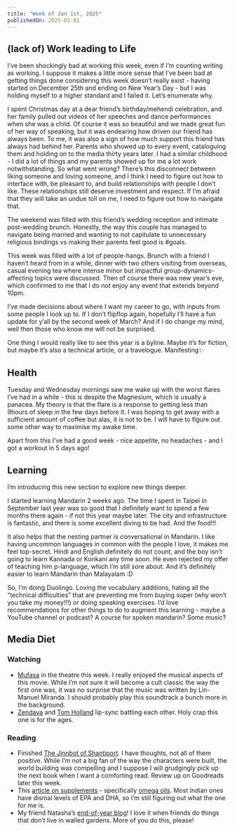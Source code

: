 ```yaml
---
title: "Week of Jan 1st, 2025"
publishedOn: 2025-01-01
---
```


## (lack of) Work leading to Life

I’ve been shockingly bad at working this week, even if I’m counting writing as working. I suppose it makes a little more sense that I’ve been bad at getting things done considering this week doesn’t really exist - having started on December 25th and ending on New Year’s Day - but I was holding myself to a higher standard and I failed it. Let’s enumerate why.

I spent Christmas day at a dear friend’s birthday/mehendi celebration, and her family pulled out videos of her speeches and dance performances when she was a child. Of course it was so beautiful and we made great fun of her way of speaking, but it was endearing how driven our friend has always been. To me, it was also a sign of how much support this friend has always had behind her. Parents who showed up to every event, cataloguing them and holding on to the media thirty years later. I had a similar childhood - I did a lot of things and my parents showed up for me a lot work notwithstanding. So what went wrong? There’s this disconnect between liking someone and loving someone, and I think I need to figure out how to interface with, be pleasant to, and build relationships with people I don’t like. These relationships still deserve investment and respect. If I’m afraid that they will take an undue toll on me, I need to figure out how to navigate that.

The weekend was filled with this friend’s wedding reception and intimate post-wedding brunch. Honestly, the way this couple has managed to navigate being married and wanting to not capitulate to unnecessary religious bindings vs making their parents feel good is #goals.

This week was filled with a lot of people-hangs. Brunch with a friend I haven’t heard from in a while, dinner with two others visiting from overseas, casual evening tea where intense minor but impactful group-dynamics-affecting topics were discussed. Then of course there was new year’s eve, which confirmed to me that I do not enjoy any event that extends beyond 10pm.

I’ve made decisions about where I want my career to go, with inputs from some people I look up to. If I don’t flipflop again, hopefully I’ll have a fun update for y’all by the second week of March? And if I do change my mind, well then those who know me will not be surprised.

One thing I would really like to see this year is a byline. Maybe it’s for fiction, but maybe it’s also a technical article, or a travelogue. Manifesting✨

## Health

Tuesday and Wednesday mornings saw me wake up with the worst flares I’ve had in a while - this is despite the Magnesium, which is usually a panacea. My theory is that the flare is a response to getting less than 9hours of sleep in the few days before it. I was hoping to get away with a sufficient amount of coffee but alas, it is not to be. I will have to figure out some other way to maximise my awake time.

Apart from this I’ve had a good week - nice appetite, no headaches - and I got a workout in 5 days ago!

## Learning

I’m introducing this new section to explore new things deeper.

I started learning Mandarin 2 weeks ago. The time I spent in Taipei in September last year was so good that I definitely want to spend a few months there again - if not this year maybe later. The city and infrastructure is fantastic, and there is some excellent diving to be had. And the food!!!

It also helps that the nesting partner is conversational in Mandarin. I like having uncommon languages in common with the people I love, it makes me feel top-secret. Hindi and English definitely do not count, and the boy isn’t going to learn Kannada or Konkani any time soon. He even rejected my offer of teaching him p-language, which I’m still sore about. And it’s definitely easier to learn Mandarin than Malayalam :D

So, I’m doing Duolingo. Loving the vocabulary additions, hating all the “technical difficulties” that are preventing me from buying super (why won’t you take my money!!!) or doing speaking exercises. I’d love recommendations for other things to do to augment this learning - maybe a YouTube channel or podcast? A course for spoken mandarin? Some music?

## Media Diet

### Watching

- [Mufasa](https://letterboxd.com/film/mufasa-the-lion-king/) in the theatre this week. I really enjoyed the musical aspects of this movie. While I’m not sure it will become a cult classic the way the first one was, it was no surprise that the music was written by Lin-Manuel Miranda. I should probably play this soundtrack a bunch more in the background.
- [Zendaya](https://youtu.be/g_K8qUK8pkQ?si=E1tRoaeNiVjmdM8u) and [Tom Holland](https://youtu.be/jPCJIB1f7jk?si=E5F0x0jAf2tBmOs7) lip-sync battling each other. Holy crap this one is for the ages.

### Reading

- Finished [The Jinnbot of Shantiport](https://www.goodreads.com/book/show/65211707-the-jinn-bot-of-shantiport). I have thoughts, not all of them positive. While I’m not a big fan of the way the characters were built, the world building was compelling and I suppose I will grudgingly pick up the next book when I want a comforting read. Review up on Goodreads later this week.
- This [article on supplements](https://leangains.com/supplements-you-might-actually-find-useful/) - specifically [omega oils](https://leangains.com/omega-3-fatty-acids-for-muscle-growth-promising-potential/). Most Indian ones have dismal levels of EPA and DHA, so I’m still figuring out what the one for me is.
- My friend Natasha’s [end-of-year blog](https://natashay.notion.site/Years-2024-16d5c7530782803daef0d66fa01a3846)! I love it when friends do things that don’t live in walled gardens. More of you do this, please!
